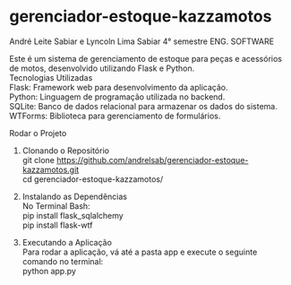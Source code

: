 # gerenciador-estoque-kazzamotos

André Leite Sabiar e Lyncoln Lima Sabiar 4° semestre ENG. SOFTWARE

Este é um sistema de gerenciamento de estoque para peças e acessórios de motos, desenvolvido utilizando Flask e Python.  
Tecnologias Utilizadas  
Flask: Framework web para desenvolvimento da aplicação.  
Python: Linguagem de programação utilizada no backend.  
SQLite: Banco de dados relacional para armazenar os dados do sistema.  
WTForms: Biblioteca para gerenciamento de formulários.  
  
Rodar o Projeto  
1. Clonando o Repositório  
git clone https://github.com/andrelsab/gerenciador-estoque-kazzamotos.git  
cd gerenciador-estoque-kazzamotos/   
  
3. Instalando as Dependências  
No Terminal Bash:  
pip install flask_sqlalchemy  
pip install flask-wtf    
  
4. Executando a Aplicação   
Para rodar a aplicação, vá até a pasta app e execute o seguinte comando no terminal:    
python app.py  
